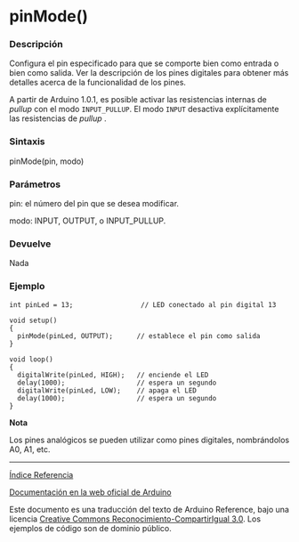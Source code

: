# pinMode()

### Descripción

Configura el pin especificado para que se comporte bien como entrada o bien como salida. Ver la descripción de los pines digitales para obtener más detalles acerca de la funcionalidad de los pines.

A partir de Arduino 1.0.1, es posible activar las resistencias internas de _pullup_ con el modo ```INPUT_PULLUP```. El modo ```INPUT``` desactiva explícitamente las resistencias de _pullup_ .


### Sintaxis

pinMode(pin, modo)

### Parámetros

pin: el número del pin que se desea modificar.

modo: INPUT, OUTPUT, o INPUT_PULLUP.

### Devuelve

Nada

### Ejemplo


```Arduino
int pinLed = 13;                 // LED conectado al pin digital 13

void setup()
{
  pinMode(pinLed, OUTPUT);      // establece el pin como salida
}

void loop()
{
  digitalWrite(pinLed, HIGH);   // enciende el LED
  delay(1000);                  // espera un segundo
  digitalWrite(pinLed, LOW);    // apaga el LED
  delay(1000);                  // espera un segundo
}
```

**Nota**

Los pines analógicos se pueden utilizar como pines digitales, nombrándolos A0, A1, etc.

-------------------------

[Índice Referencia](https://github.com/Hector-G/WIP/blob/master/Arduino/Reference.md)


[Documentación en la web oficial de Arduino](https://www.arduino.cc/en/Reference/Else)

Este documento es una traducción del texto de Arduino Reference, bajo una licencia [Creative Commons Reconocimiento-CompartirIgual 3.0](https://creativecommons.org/licenses/by-sa/3.0/es/). Los ejemplos de código son de dominio público.
